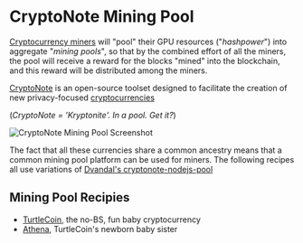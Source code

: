 # CryptoNote Mining Pool

[Cryptocurrency miners](https://geek-cookbook.funkypenguin.co.nz/recipes/cryptominer) will "pool" their GPU resources ("_hashpower_") into aggregate "_mining pools_", so that by the combined effort of all the miners, the pool will receive a reward for the blocks "mined" into the blockchain, and this reward will be distributed among the miners.

[CryptoNote](https://cryptonote.org/) is an open-source toolset designed to facilitate the creation of new privacy-focused  [cryptocurrencies](https://cryptonote.org/coins)

(_CryptoNote = 'Kryptonite'. In a pool. Get it?_)

![CryptoNote Mining Pool Screenshot](https://geek-cookbook.funkypenguin.co.nz/images/cryptonote-mining-pool.png)

The fact that all these currencies share a common ancestry means that a common mining pool platform can be used for miners. The following recipes all use variations of [Dvandal's cryptonote-nodejs-pool ](https://github.com/dvandal/cryptonote-nodejs-pool)

## Mining Pool Recipies

* [TurtleCoin](https://geek-cookbook.funkypenguin.co.nz/recipes/turtle-pool/), the no-BS, fun baby cryptocurrency
* [Athena](https://geek-cookbook.funkypenguin.co.nz/recipes/cryptonote-mining-pool/athena/), TurtleCoin's newborn baby sister
